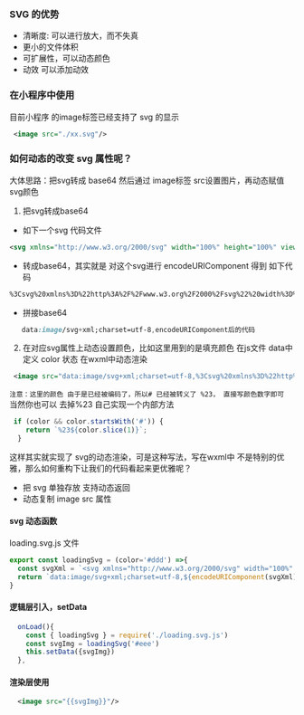 ###  SVG 的优势
* 清晰度: 可以进行放大，而不失真
* 更小的文件体积 
* 可扩展性，可以动态颜色
* 动效  可以添加动效

### 在小程序中使用
目前小程序 的image标签已经支持了 svg 的显示
```svg
 <image src="./xx.svg"/>
``` 
### 如何动态的改变 svg 属性呢？
大体思路：把svg转成 base64 然后通过 image标签 src设置图片，再动态赋值svg颜色
1.  把svg转成base64 
 - 如下一个svg 代码文件
```svg
<svg xmlns="http://www.w3.org/2000/svg" width="100%" height="100%" viewBox="24 24 48 48"><animateTransform attributeName="transform" type="rotate" repeatCount="indefinite" from="0" to="360" dur="1400ms"></animateTransform><circle cx="48" cy="48" r="20" fill="none" stroke="#eeeeee" stroke-width="2" transform="translate\(0,0\)"><animate attributeName="stroke-dasharray" values="1px, 200px;100px, 200px;100px, 200px" dur="1400ms" repeatCount="indefinite"></animate><animate attributeName="stroke-dashoffset" values="0px;-15px;-125px" dur="1400ms" repeatCount="indefinite"></animate></circle></svg>
```
- 转成base64，其实就是 对这个svg进行 encodeURIComponent 得到 如下代码
```xml
%3Csvg%20xmlns%3D%22http%3A%2F%2Fwww.w3.org%2F2000%2Fsvg%22%20width%3D%22100%25%22%20height%3D%22100%25%22%20viewBox%3D%2224%2024%2048%2048%22%3E%3CanimateTransform%20attributeName%3D%22transform%22%20type%3D%22rotate%22%20repeatCount%3D%22indefinite%22%20from%3D%220%22%20to%3D%22360%22%20dur%3D%221400ms%22%3E%3C%2FanimateTransform%3E%3Ccircle%20cx%3D%2248%22%20cy%3D%2248%22%20r%3D%2220%22%20fill%3D%22none%22%20stroke%3D%22%23eeeeee%22%20stroke-width%3D%222%22%20transform%3D%22translate%5C(0%2C0%5C)%22%3E%3Canimate%20attributeName%3D%22stroke-dasharray%22%20values%3D%221px%2C%20200px%3B100px%2C%20200px%3B100px%2C%20200px%22%20dur%3D%221400ms%22%20repeatCount%3D%22indefinite%22%3E%3C%2Fanimate%3E%3Canimate%20attributeName%3D%22stroke-dashoffset%22%20values%3D%220px%3B-15px%3B-125px%22%20dur%3D%221400ms%22%20repeatCount%3D%22indefinite%22%3E%3C%2Fanimate%3E%3C%2Fcircle%3E%3C%2Fsvg%3E
```
- 拼接base64
 ```css
    data:image/svg+xml;charset=utf-8,encodeURIComponent后的代码
 ```
2. 在对应svg属性上动态设置颜色，比如这里用到的是填充颜色
    在js文件 data中定义 color 状态
    在wxml中动态渲染
```xml
 <image src="data:image/svg+xml;charset=utf-8,%3Csvg%20xmlns%3D%22http%3A%2F%2Fwww.w3.org%2F2000%2Fsvg%22%20width%3D%22100%25%22%20height%3D%22100%25%22%20viewBox%3D%2224%2024%2048%2048%22%3E%3CanimateTransform%20attributeName%3D%22transform%22%20type%3D%22rotate%22%20repeatCount%3D%22indefinite%22%20from%3D%220%22%20to%3D%22360%22%20dur%3D%221400ms%22%3E%3C%2FanimateTransform%3E%3Ccircle%20cx%3D%2248%22%20cy%3D%2248%22%20r%3D%2220%22%20fill%3D%22none%22%20stroke%3D%22%23{{color}}%22%20stroke-width%3D%222%22%20transform%3D%22translate%5C(0%2C0%5C)%22%3E%3Canimate%20attributeName%3D%22stroke-dasharray%22%20values%3D%221px%2C%20200px%3B100px%2C%20200px%3B100px%2C%20200px%22%20dur%3D%221400ms%22%20repeatCount%3D%22indefinite%22%3E%3C%2Fanimate%3E%3Canimate%20attributeName%3D%22stroke-dashoffset%22%20values%3D%220px%3B-15px%3B-125px%22%20dur%3D%221400ms%22%20repeatCount%3D%22indefinite%22%3E%3C%2Fanimate%3E%3C%2Fcircle%3E%3C%2Fsvg%3E" />
```
`注意：这里的颜色 由于是已经被编码了，所以# 已经被转义了 %23， 直接写颜色数字即可 `
当然你也可以 去掉%23 自己实现一个内部方法
```javaScript
 if (color && color.startsWith('#')) {
    return `%23${color.slice(1)}`;
  }
```

这样其实就实现了 svg的动态渲染，可是这种写法，写在wxml中 不是特别的优雅，那么如何重构下让我们的代码看起来更优雅呢？
- 把 svg 单独存放 支持动态返回
- 动态复制 image src 属性

 #### svg 动态函数
 
loading.svg.js 文件
```js
export const loadingSvg = (color='#ddd') =>{
  const svgXml = `<svg xmlns="http://www.w3.org/2000/svg" width="100%" height="100%" viewBox="24 24 48 48"><animateTransform attributeName="transform" type="rotate" repeatCount="indefinite" from="0" to="360" dur="1400ms"></animateTransform><circle cx="48" cy="48" r="20" fill="none" stroke="${color}" stroke-width="2" transform="translate\(0,0\)"><animate attributeName="stroke-dasharray" values="1px, 200px;100px, 200px;100px, 200px" dur="1400ms" repeatCount="indefinite"></animate><animate attributeName="stroke-dashoffset" values="0px;-15px;-125px" dur="1400ms" repeatCount="indefinite"></animate></circle></svg>`
  return `data:image/svg+xml;charset=utf-8,${encodeURIComponent(svgXml)}`
}
```
#### 逻辑层引入，setData
```js
  onLoad(){
    const { loadingSvg } = require('./loading.svg.js')
    const svgImg = loadingSvg('#eee')
    this.setData({svgImg})
  },
```
#### 渲染层使用
```xml
  <image src="{{svgImg}}"/>
```
 



